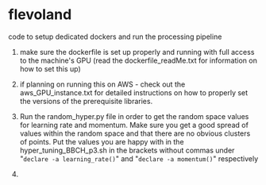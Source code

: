 # flevoland
code to setup dedicated dockers and run the processing pipeline

1. make sure the dockerfile is set up properly and running with full access to the machine's GPU (read the dockerfile_readMe.txt for information on how to set this up)

2. if planning on running this on AWS - check out the aws_GPU_instance.txt for detailed instructions on how to properly set the versions of the prerequisite libraries.

3. Run the random_hyper.py file in order to get the random space values for learning rate and momentum. Make sure you get a good spread of values within the random space and that there are no obvious clusters of points. Put the values you are happy with in the hyper_tuning_BBCH_p3.sh in the brackets without commas under "`declare -a learning_rate()`" and "`declare -a momentum()`" respectively

4. 
